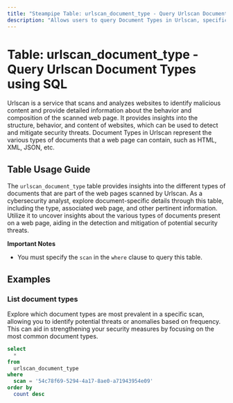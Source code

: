 ```yaml
---
title: "Steampipe Table: urlscan_document_type - Query Urlscan Document Types using SQL"
description: "Allows users to query Document Types in Urlscan, specifically the information about the document type of the web pages scanned by Urlscan."
---
```


# Table: urlscan_document_type - Query Urlscan Document Types using SQL

Urlscan is a service that scans and analyzes websites to identify malicious content and provide detailed information about the behavior and composition of the scanned web page. It provides insights into the structure, behavior, and content of websites, which can be used to detect and mitigate security threats. Document Types in Urlscan represent the various types of documents that a web page can contain, such as HTML, XML, JSON, etc.

## Table Usage Guide

The `urlscan_document_type` table provides insights into the different types of documents that are part of the web pages scanned by Urlscan. As a cybersecurity analyst, explore document-specific details through this table, including the type, associated web page, and other pertinent information. Utilize it to uncover insights about the various types of documents present on a web page, aiding in the detection and mitigation of potential security threats.

**Important Notes**
- You must specify the `scan` in the `where` clause to query this table.

## Examples

### List document types
Explore which document types are most prevalent in a specific scan, allowing you to identify potential threats or anomalies based on frequency. This can aid in strengthening your security measures by focusing on the most common document types.

```sql
select
  *
from
  urlscan_document_type
where
  scan = '54c78f69-5294-4a17-8ae0-a71943954e09'
order by
  count desc
```